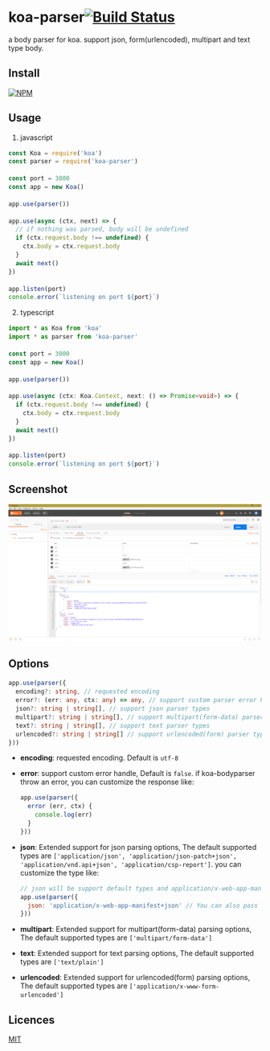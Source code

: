 # koa-parser[![Build Status](https://travis-ci.org/nashaofu/koa-parser.svg?branch=master)](https://travis-ci.org/nashaofu/koa-parser)
a body parser for koa. support json, form(urlencoded), multipart and text type body.

## Install

[![NPM](https://nodei.co/npm/koa-parser.png?downloads=true&downloadRank=true&stars=true)](https://nodei.co/npm/koa-parser/)

## Usage

1. javascript
  ```js
  const Koa = require('koa')
  const parser = require('koa-parser')

  const port = 3000
  const app = new Koa()

  app.use(parser())

  app.use(async (ctx, next) => {
    // if nothing was parsed, body will be undefined
    if (ctx.request.body !== undefined) {
      ctx.body = ctx.request.body
    }
    await next()
  })

  app.listen(port)
  console.error(`listening on port ${port}`)
  ```

2. typescript
  ```typescript
  import * as Koa from 'koa'
  import * as parser from 'koa-parser'

  const port = 3000
  const app = new Koa()

  app.use(parser())

  app.use(async (ctx: Koa.Context, next: () => Promise<void>) => {
    if (ctx.request.body !== undefined) {
      ctx.body = ctx.request.body
    }
    await next()
  })

  app.listen(port)
  console.error(`listening on port ${port}`)
  ```

## Screenshot

![default options](./screenshot/1.png)

## Options

```typescript
app.use(parser({
  encoding?: string, // requested encoding
  error?: (err: any, ctx: any) => any, // support custom parser error handle
  json?: string | string[], // support json parser types
  multipart?: string | string[], // support multipart(form-data) parser types
  text?: string | string[], // support text parser types
  urlencoded?: string | string[] // support urlencoded(form) parser types
}))
```

* **encoding**: requested encoding. Default is ``utf-8``

* **error**: support custom error handle, Default is ``false``. if koa-bodyparser throw an error, you can customize the response like:
  ```js
  app.use(parser({
    error (err, ctx) {
      console.log(err)
    }
  }))
  ```

* **json**: Extended support for json parsing options, The default supported types are ``['application/json', 'application/json-patch+json', 'application/vnd.api+json', 'application/csp-report']``. you can customize the type like:
  ```js
  // json will be support default types and application/x-web-app-manifest+json
  app.use(parser({
    json: 'application/x-web-app-manifest+json' // You can also pass parameters in an array
  }))
  ```

* **multipart**: Extended support for multipart(form-data) parsing options, The default supported types are ``['multipart/form-data']``

* **text**: Extended support for text parsing options, The default supported types are ``['text/plain']``

* **urlencoded**: Extended support for urlencoded(form) parsing options, The default supported types are ``['application/x-www-form-urlencoded']``

## Licences

[MIT](LICENSE)
